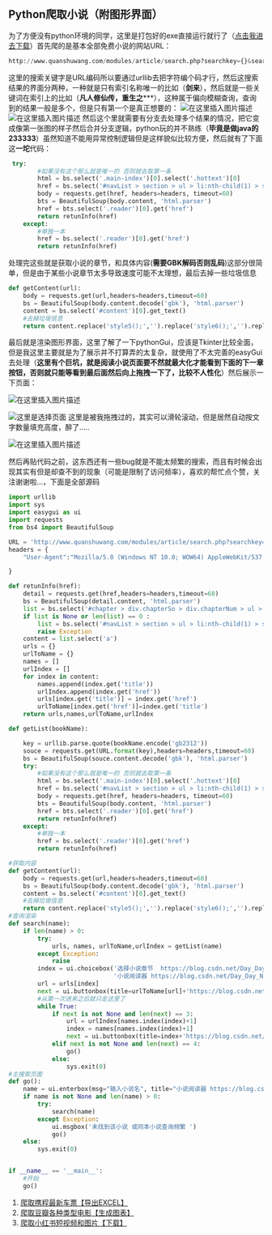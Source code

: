 ## Python爬取小说（附图形界面）
为了方便没有python环境的同学，这里是打包好的exe直接运行就行了（[点击我进去下载](https://github.com/NoBugBoy/ptyhon-)）首先爬的是基本全部免费小说的网站URL：
```python
http://www.quanshuwang.com/modules/article/search.php?searchkey={}&searchtype=articlename
```
这里的搜索关键字是URL编码所以要通过urllib去把字符编个码才行，然后这搜索结果的界面分两种，一种就是只有索引名称唯一的比如（**剑来**），然后就是一些关键词在索引上的比如（**凡人修仙传，重生之*****），这种属于偏向模糊查询，查询到的结果一般是多个，但是只有第一个是真正想要的：
![在这里插入图片描述](https://img-blog.csdnimg.cn/20190926113539672.png?x-oss-process=image/watermark,type_ZmFuZ3poZW5naGVpdGk,shadow_10,text_aHR0cHM6Ly9ibG9nLmNzZG4ubmV0L0RheV9EYXlfTm9fQnVn,size_16,color_FFFFFF,t_70)
![在这里插入图片描述](https://img-blog.csdnimg.cn/20190926113329901.png?x-oss-process=image/watermark,type_ZmFuZ3poZW5naGVpdGk,shadow_10,text_aHR0cHM6Ly9ibG9nLmNzZG4ubmV0L0RheV9EYXlfTm9fQnVn,size_16,color_FFFFFF,t_70)
然后这个里就需要有分支去处理多个结果的情况，把它变成像第一张图的样子然后合并分支逻辑，python玩的并不熟练（**毕竟是做java的233333**）虽然知道不能用异常控制逻辑但是这样貌似比较方便，然后就有了下面这**一坨**代码：
```python
 try:
        #如果没有这个那么就是唯一的 否则就去取第一条
        html = bs.select('.main-index')[0].select('.hottext')[0]
        href = bs.select('#navList > section > ul > li:nth-child(1) > span > a.clearfix.stitle')[0].get('href')
        body = requests.get(href, headers=headers, timeout=60)
        bts = BeautifulSoup(body.content, 'html.parser')
        href = bts.select('.reader')[0].get('href')
        return retunInfo(href)
    except:
        #单独一本
        href = bs.select('.reader')[0].get('href')
        return retunInfo(href)
```
处理完这些就是获取小说的章节，和具体内容(**需要GBK解码否则乱码**)这部分很简单，但是由于某些小说章节太多导致速度可能不太理想，最后去掉一些垃圾信息
```python
def getContent(url):
    body = requests.get(url,headers=headers,timeout=60)
    bs = BeautifulSoup(body.content.decode('gbk'), 'html.parser')
    content = bs.select('#content')[0].get_text()
    #去掉垃圾信息
    return content.replace('style5();','').replace('style6();','').replace('吾网66721提醒书友注意休息眼睛哟','').replace('享受阅读乐趣，尽在吾网661,661是我们唯一的域名哟！','')
```
最后就是渲染图形界面，这里了解了一下pythonGui，应该是Tkinter比较全面，但是我这里主要就是为了展示并不打算弄的太复杂，就使用了不太完善的easyGui去处理（**这里有个巨坑，就是阅读小说页面要不然就最大化才能看到下面的下一章按钮，否则就只能等看到最后面然后向上拖拽一下了，比较不人性化**）然后展示一下页面：

![在这里插入图片描述](https://img-blog.csdnimg.cn/20190926114912945.png)

![这里是选择页面](https://img-blog.csdnimg.cn/20190926114728363.png?x-oss-process=image/watermark,type_ZmFuZ3poZW5naGVpdGk,shadow_10,text_aHR0cHM6Ly9ibG9nLmNzZG4ubmV0L0RheV9EYXlfTm9fQnVn,size_16,color_FFFFFF,t_70)
这里是被我拖拽过的，其实可以滑轮滚动，但是居然自动按文字数量填充高度，醉了.....

![在这里插入图片描述](https://img-blog.csdnimg.cn/20190926114803639.png?x-oss-process=image/watermark,type_ZmFuZ3poZW5naGVpdGk,shadow_10,text_aHR0cHM6Ly9ibG9nLmNzZG4ubmV0L0RheV9EYXlfTm9fQnVn,size_16,color_FFFFFF,t_70)




然后再贴代码之前，这东西还有一些bug就是不能太频繁的搜索，而且有时候会出现其实有但是却查不到的现象（可能是限制了访问频率），喜欢的帮忙点个赞，关注谢谢啦...，下面是全部源码


```python
import urllib
import sys
import easygui as ui
import requests
from bs4 import BeautifulSoup

URL = 'http://www.quanshuwang.com/modules/article/search.php?searchkey={}&searchtype=articlename'
headers = {
    "User-Agent":"Mozilla/5.0 (Windows NT 10.0; WOW64) AppleWebKit/537.36 (KHTML, like Gecko) Chrome/73.0.3683.86 Safari/537.36"

}

def retunInfo(href):
    detail = requests.get(href,headers=headers,timeout=60)
    bs = BeautifulSoup(detail.content, 'html.parser')
    list = bs.select('#chapter > div.chapterSo > div.chapterNum > ul > div.clearfix.dirconone')[0]
    if list is None or len(list) == 0 :
        list = bs.select('#navList > section > ul > li:nth-child(1) > span > a.clearfix.stitle')[0]
        raise Exception
    content = list.select('a')
    urls = {}
    urlToName = {}
    names = []
    urlIndex = []
    for index in content:
        names.append(index.get('title'))
        urlIndex.append(index.get('href'))
        urls[index.get('title')] = index.get('href')
        urlToName[index.get('href')]=index.get('title')
    return urls,names,urlToName,urlIndex

def getList(bookName):

    key = urllib.parse.quote(bookName.encode('gb2312'))
    souce = requests.get(URL.format(key),headers=headers,timeout=60)
    bs = BeautifulSoup(souce.content.decode('gbk'), 'html.parser')
    try:
        #如果没有这个那么就是唯一的 否则就去取第一条
        html = bs.select('.main-index')[0].select('.hottext')[0]
        href = bs.select('#navList > section > ul > li:nth-child(1) > span > a.clearfix.stitle')[0].get('href')
        body = requests.get(href, headers=headers, timeout=60)
        bts = BeautifulSoup(body.content, 'html.parser')
        href = bts.select('.reader')[0].get('href')
        return retunInfo(href)
    except:
        #单独一本
        href = bs.select('.reader')[0].get('href')
        return retunInfo(href)

#获取内容
def getContent(url):
    body = requests.get(url,headers=headers,timeout=60)
    bs = BeautifulSoup(body.content.decode('gbk'), 'html.parser')
    content = bs.select('#content')[0].get_text()
    #去掉垃圾信息
    return content.replace('style5();','').replace('style6();','').replace('吾网66721提醒书友注意休息眼睛哟','').replace('享受阅读乐趣，尽在吾网661,661是我们唯一的域名哟！','')
#查询渲染
def search(name):
    if len(name) > 0:
        try:
            urls, names, urlToName,urlIndex = getList(name)
        except Exception:
            raise
        index = ui.choicebox('选择小说章节  https://blog.csdn.net/Day_Day_No_Bug',
                             '小说阅读器 https://blog.csdn.net/Day_Day_No_Bug', names)
        url = urls[index]
        next = ui.buttonbox(title=urlToName[url]+'https://blog.csdn.net/Day_Day_No_Bug',msg=str(getContent(url)),choices=['返回搜索','下一章'])
        #从第一次进来之后就只走这里了
        while True:
            if next is not None and len(next) == 3:
                url = urlIndex[names.index(index)+1]
                index = names[names.index(index)+1]
                next = ui.buttonbox(title=index+'https://blog.csdn.net/Day_Day_No_Bug',msg=getContent(url),choices=['返回搜索','下一章'])
            elif next is not None and len(next) == 4:
                go()
            else:
                sys.exit(0)
#主搜索页面
def go():
    name = ui.enterbox(msg="输入小说名", title="小说阅读器 https://blog.csdn.net/Day_Day_No_Bug", strip=True)
    if name is not None and len(name) > 0:
        try:
            search(name)
        except Exception:
            ui.msgbox('未找到该小说 或同本小说查询频繁 ')
            go()
    else:
        sys.exit(0)


if __name__ == '__main__':
    #开始
    go()

```

 1. [爬取携程最新车票【导出EXCEL】](https://blog.csdn.net/Day_Day_No_Bug/article/details/100930832)
 2. [爬取豆瓣各种类型电影【生成图表】](https://blog.csdn.net/Day_Day_No_Bug/article/details/100932761)
 3. [爬取小红书短视频和图片【下载】](https://blog.csdn.net/Day_Day_No_Bug/article/details/101350657)